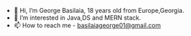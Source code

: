 - 👋 Hi, I’m George Basilaia, 18 years old  from Europe,Georgia.
- 👀 I’m interested in Java,DS and MERN stack.
- 📫 How to reach me - basilaiageorge01@gmail.com
